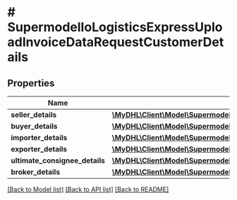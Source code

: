 # # SupermodelIoLogisticsExpressUploadInvoiceDataRequestCustomerDetails

## Properties

Name | Type | Description | Notes
------------ | ------------- | ------------- | -------------
**seller_details** | [**\MyDHL\Client\Model\SupermodelIoLogisticsExpressUploadInvoiceDataRequestCustomerDetailsSellerDetails**](SupermodelIoLogisticsExpressUploadInvoiceDataRequestCustomerDetailsSellerDetails.md) |  | [optional]
**buyer_details** | [**\MyDHL\Client\Model\SupermodelIoLogisticsExpressUploadInvoiceDataRequestCustomerDetailsBuyerDetails**](SupermodelIoLogisticsExpressUploadInvoiceDataRequestCustomerDetailsBuyerDetails.md) |  | [optional]
**importer_details** | [**\MyDHL\Client\Model\SupermodelIoLogisticsExpressUploadInvoiceDataRequestCustomerDetailsImporterDetails**](SupermodelIoLogisticsExpressUploadInvoiceDataRequestCustomerDetailsImporterDetails.md) |  | [optional]
**exporter_details** | [**\MyDHL\Client\Model\SupermodelIoLogisticsExpressUploadInvoiceDataRequestCustomerDetailsExporterDetails**](SupermodelIoLogisticsExpressUploadInvoiceDataRequestCustomerDetailsExporterDetails.md) |  | [optional]
**ultimate_consignee_details** | [**\MyDHL\Client\Model\SupermodelIoLogisticsExpressUploadInvoiceDataRequestCustomerDetailsUltimateConsigneeDetails**](SupermodelIoLogisticsExpressUploadInvoiceDataRequestCustomerDetailsUltimateConsigneeDetails.md) |  | [optional]
**broker_details** | [**\MyDHL\Client\Model\SupermodelIoLogisticsExpressUploadInvoiceDataRequestCustomerDetailsBrokerDetails**](SupermodelIoLogisticsExpressUploadInvoiceDataRequestCustomerDetailsBrokerDetails.md) |  | [optional]

[[Back to Model list]](../../README.md#models) [[Back to API list]](../../README.md#endpoints) [[Back to README]](../../README.md)
